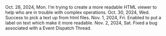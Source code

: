 Oct. 28, 2024, Mon. I'm trying to create a more readable HTML viewer to help
                  who are in trouble with complex operations.
Oct. 30, 2024, Wed. Success to pick a text up from html files.
Nov. 1, 2024, Fri. Enabled to put a label on text which make it more readable.
Nov. 2, 2024, Sat. Fixed a bug associated with a Event Dispatch Thread.
